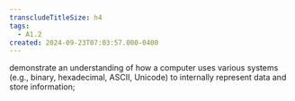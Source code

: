 ```yaml
---
transcludeTitleSize: h4
tags:
  - A1.2
created: 2024-09-23T07:03:57.000-0400
---
```

demonstrate an understanding of how a computer uses various systems (e.g., binary, hexadecimal, ASCII, Unicode) to internally represent data and store information;